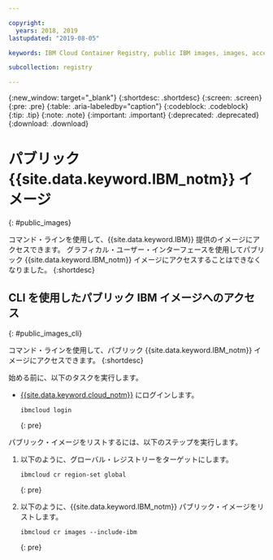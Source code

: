 ```yaml
---

copyright:
  years: 2018, 2019
lastupdated: "2019-08-05"

keywords: IBM Cloud Container Registry, public IBM images, images, accessing images,

subcollection: registry

---
```


{:new_window: target="_blank"}
{:shortdesc: .shortdesc}
{:screen: .screen}
{:pre: .pre}
{:table: .aria-labeledby="caption"}
{:codeblock: .codeblock}
{:tip: .tip}
{:note: .note}
{:important: .important}
{:deprecated: .deprecated}
{:download: .download}

# パブリック {{site.data.keyword.IBM_notm}} イメージ
{: #public_images}

コマンド・ラインを使用して、{{site.data.keyword.IBM}} 提供のイメージにアクセスできます。 グラフィカル・ユーザー・インターフェースを使用してパブリック {{site.data.keyword.IBM_notm}} イメージにアクセスすることはできなくなりました。
{:shortdesc}

## CLI を使用したパブリック IBM イメージへのアクセス
{: #public_images_cli}

コマンド・ラインを使用して、パブリック {{site.data.keyword.IBM_notm}} イメージにアクセスできます。
{:shortdesc}

始める前に、以下のタスクを実行します。

- [{{site.data.keyword.cloud_notm}}](/docs/cli/reference/ibmcloud?topic=cloud-cli-ibmcloud_cli#ibmcloud_login) にログインします。

  ```
  ibmcloud login
  ```
  {: pre}

パブリック・イメージをリストするには、以下のステップを実行します。

1. 以下のように、グローバル・レジストリーをターゲットにします。

   ```
   ibmcloud cr region-set global
   ```
   {: pre}

2. 以下のように、{{site.data.keyword.IBM_notm}} パブリック・イメージをリストします。

   ```
   ibmcloud cr images --include-ibm
   ```
   {: pre}

